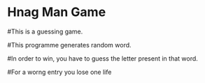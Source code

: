 # Hnag Man Game


#This is a guessing game.

#This programme generates random word.

#In order to win, you have to guess the letter present in that word.

#For a worng entry you lose one life


